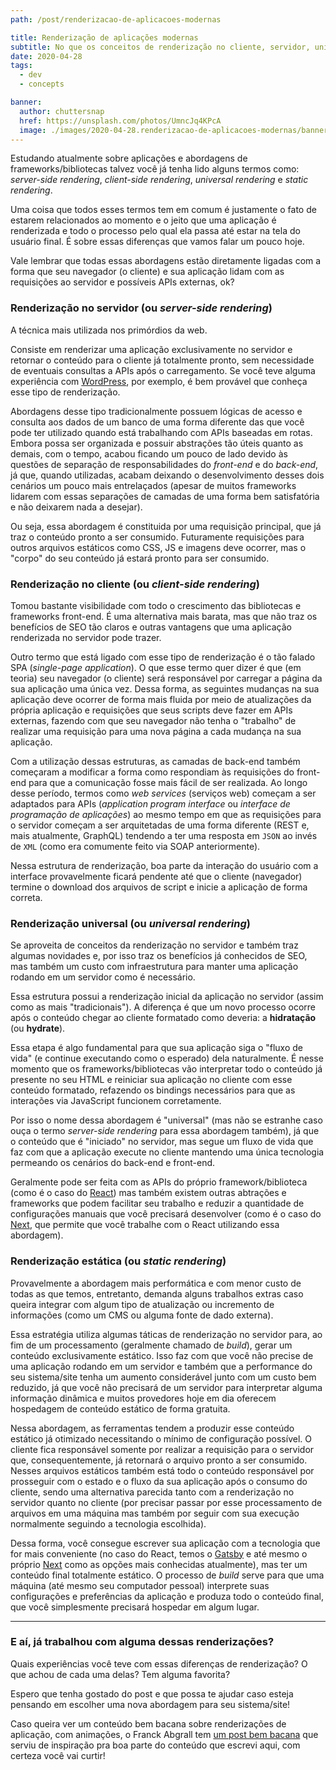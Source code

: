 ```yaml
---
path: /post/renderizacao-de-aplicacoes-modernas

title: Renderização de aplicações modernas
subtitle: No que os conceitos de renderização no cliente, servidor, universal e estática podem te ajudar
date: 2020-04-28
tags:
  - dev
  - concepts

banner:
  author: chuttersnap
  href: https://unsplash.com/photos/UmncJq4KPcA
  image: ./images/2020-04-28.renderizacao-de-aplicacoes-modernas/banner.jpg
---
```


Estudando atualmente sobre aplicações e abordagens de frameworks/bibliotecas talvez você já tenha lido alguns termos como: *server-side rendering*, *client-side rendering*, *universal rendering* e *static rendering*.

Uma coisa que todos esses termos tem em comum é justamente o fato de estarem relacionados ao momento e o jeito que uma aplicação é renderizada e todo o processo pelo qual ela passa até estar na tela do usuário final. É sobre essas diferenças que vamos falar um pouco hoje.

Vale lembrar que todas essas abordagens estão diretamente ligadas com a forma que seu navegador (o cliente) e sua aplicação lidam com as requisições ao servidor e possíveis APIs externas, ok?

### Renderização no servidor (ou *server-side rendering*)
A técnica mais utilizada nos primórdios da web.

Consiste em renderizar uma aplicação exclusivamente no servidor e retornar o conteúdo para o cliente já totalmente pronto, sem necessidade de eventuais consultas a APIs após o carregamento. Se você teve alguma experiência com [WordPress](https://wordpress.com/), por exemplo, é bem provável que conheça esse tipo de renderização.

Abordagens desse tipo tradicionalmente possuem lógicas de acesso e consulta aos dados de um banco de uma forma diferente das que você pode ter utilizado quando está trabalhando com APIs baseadas em rotas. Embora possa ser organizada e possuir abstrações tão úteis quanto as demais, com o tempo, acabou ficando um pouco de lado devido às questões de separação de responsabilidades do *front-end* e do *back-end*, já que, quando utilizadas, acabam deixando o desenvolvimento desses dois cenários um pouco mais entrelaçados (apesar de muitos frameworks lidarem com essas separações de camadas de uma forma bem satisfatória e não deixarem nada a desejar).

Ou seja, essa abordagem é constituida por uma requisição principal, que já traz o conteúdo pronto a ser consumido. Futuramente requisições para outros arquivos estáticos como CSS, JS e imagens deve ocorrer, mas o "corpo" do seu conteúdo já estará pronto para ser consumido.

### Renderização no cliente (ou *client-side rendering*)
Tomou bastante visibilidade com todo o crescimento das bibliotecas e frameworks front-end. É uma alternativa mais barata, mas que não traz os benefícios de SEO tão claros e outras vantagens que uma aplicação renderizada no servidor pode trazer.

Outro termo que está ligado com esse tipo de renderização é o tão falado SPA (*single-page application*). O que esse termo quer dizer é que (em teoria) seu navegador (o cliente) será responsável por carregar a página da sua aplicação uma única vez. Dessa forma, as seguintes mudanças na sua aplicação deve ocorrer de forma mais fluida por meio de atualizações da própria aplicação e requisições que seus scripts deve fazer em APIs externas, fazendo com que seu navegador não tenha o "trabalho" de realizar uma requisição para uma nova página a cada mudança na sua aplicação.

Com a utilização dessas estruturas, as camadas de back-end também começaram a modificar a forma como respondiam às requisições do front-end para que a comunicação fosse mais fácil de ser realizada. Ao longo desse período, termos como *web services* (serviços web) começam a ser adaptados para APIs (*application program interface* ou *interface de programação de aplicações*) ao mesmo tempo em que as requisições para o servidor começam a ser arquitetadas de uma forma diferente (REST e, mais atualmente, GraphQL) tendendo a ter uma resposta em `JSON` ao invés de `XML` (como era comumente feito via SOAP anteriormente).

Nessa estrutura de renderização, boa parte da interação do usuário com a interface provavelmente ficará pendente até que o cliente (navegador) termine o download dos arquivos de script e inicie a aplicação de forma correta.

### Renderização universal (ou *universal rendering*)
Se aproveita de conceitos da renderização no servidor e também traz algumas novidades e, por isso traz os benefícios já conhecidos de SEO, mas também um custo com infraestrutura para manter uma aplicação rodando em um servidor como é necessário.

Essa estrutura possui a renderização inicial da aplicação no servidor (assim como as mais "tradicionais"). A diferença é que um novo processo ocorre após o conteúdo chegar ao cliente formatado como deveria: a **hidratação** (ou **hydrate**).

Essa etapa é algo fundamental para que sua aplicação siga o "fluxo de vida" (e continue executando como o esperado) dela naturalmente. É nesse momento que os frameworks/bibliotecas vão interpretar todo o conteúdo já presente no seu HTML e reiniciar sua aplicação no cliente com esse conteúdo formatado, refazendo os bindings necessários para que as interações via JavaScript funcionem corretamente.

Por isso o nome dessa abordagem é "universal" (mas não se estranhe caso ouça o termo *server-side rendering* para essa abordagem também), já que o conteúdo que é "iniciado" no servidor, mas segue um fluxo de vida que faz com que a aplicação execute no cliente mantendo uma única tecnologia permeando os cenários do back-end e front-end.


Geralmente pode ser feita com as APIs do próprio framework/biblioteca (como é o caso do [React](https://reactjs.org/docs/react-dom-server.html)) mas também existem outras abtrações e frameworks que podem facilitar seu trabalho e reduzir a quantidade de configurações manuais que você precisará desenvolver (como é o caso do [Next](https://nextjs.org/), que permite que você trabalhe com o React utilizando essa abordagem).

### Renderização estática (ou *static rendering*)
Provavelmente a abordagem mais performática e com menor custo de todas as que temos, entretanto, demanda alguns trabalhos extras caso queira integrar com algum tipo de atualização ou incremento de informações (como um CMS ou alguma fonte de dado externa).

Essa estratégia utiliza algumas táticas de renderização no servidor para, ao fim de um processamento (geralmente chamado de *build*), gerar um conteúdo exclusivamente estático. Isso faz com que você não precise de uma aplicação rodando em um servidor e também que a performance do seu sistema/site tenha um aumento considerável junto com um custo bem reduzido, já que você não precisará de um servidor para interpretar alguma informação dinâmica e muitos provedores hoje em dia oferecem hospedagem de conteúdo estático de forma gratuita.

Nessa abordagem, as ferramentas tendem a produzir esse conteúdo estático já otimizado necessitando o mínimo de configuração possível. O cliente fica responsável somente por realizar a requisição para o servidor que, consequentemente, já retornará o arquivo pronto a ser consumido. Nesses arquivos estáticos também está todo o conteúdo responsável por prosseguir com o estado e o fluxo da sua aplicação após o consumo do cliente, sendo uma alternativa parecida tanto com a renderização no servidor quanto no cliente (por precisar passar por esse processamento de arquivos em uma máquina mas também por seguir com sua execução normalmente seguindo a tecnologia escolhida).

Dessa forma, você consegue escrever sua aplicação com a tecnologia que for mais conveniente (no caso do React, temos o [Gatsby](https://www.gatsbyjs.org/) e até mesmo o próprio [Next](https://nextjs.org/docs/advanced-features/static-html-export) como as opções mais conhecidas atualmente), mas ter um conteúdo final totalmente estático. O processo de *build* serve para que uma máquina (até mesmo seu computador pessoal) interprete suas configurações e preferências da aplicação e produza todo o conteúdo final, que você simplesmente precisará hospedar em algum lugar.


---

### E aí, já trabalhou com alguma dessas renderizações?

Quais experiências você teve com essas diferenças de renderização? O que achou de cada uma delas? Tem alguma favorita?

Espero que tenha gostado do post e que possa te ajudar caso esteja pensando em escolher uma nova abordagem para seu sistema/site!

Caso queira ver um conteúdo bem bacana sobre renderizações de aplicação, com animações, o Franck Abgrall tem [um post bem bacana](https://dev.to/kefranabg/demystifying-ssr-csr-universal-and-static-rendering-with-animations-m7d) que serviu de inspiração pra boa parte do conteúdo que escrevi aqui, com certeza você vai curtir!
